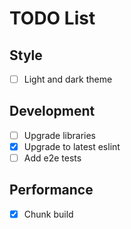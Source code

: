 # TODO List

## Style

- [ ] Light and dark theme

## Development

- [ ] Upgrade libraries
- [x] Upgrade to latest eslint
- [ ] Add e2e tests

## Performance

- [x] Chunk build
